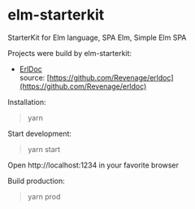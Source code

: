 # elm-starterkit
StarterKit for Elm language, SPA Elm, Simple Elm SPA

Projects were build by elm-starterkit:
- [ErlDoc](https://revenage.github.io/erldoc/)  
source: [https://github.com/Revenage/erldoc](https://github.com/Revenage/erldoc)

Installation:
  > yarn

Start development:
  > yarn start
  
  Open http://localhost:1234 in your favorite browser

Build production:
  > yarn prod
